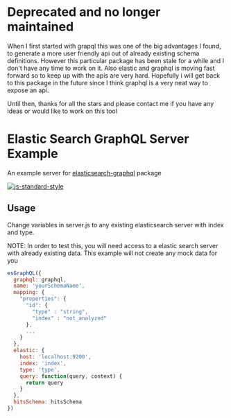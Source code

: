 # Deprecated and no longer maintained

When I first started with grapql this was one of the big advantages I found, to generate a more user
friendly api out of already existing schema definitions. However this particular package has been stale for a while and I don't have any time to work on it. Also elastic and graphql is moving fast forward so to keep up with the apis are very hard. Hopefully i will get back to this package in the future since I think graphql is a very neat way to expose an api.

Until then, thanks for all the stars and please contact me if you have any ideas or would like to work on this tool

# Elastic Search GraphQL Server Example
An example server for [elasticsearch-graphql](https://www.npmjs.com/package/elasticsearch-graphql) package

[![js-standard-style](https://cdn.rawgit.com/feross/standard/master/badge.svg)](https://github.com/feross/standard)

## Usage
Change variables in server.js to any existing elasticsearch server with index and type.

NOTE: In order to test this, you will need access to a elastic search server with already existing data. This example will not create any mock data for you
```js
esGraphQL({
  graphql: graphql,
  name: 'yourSchemaName',
  mapping: {
    "properties": {
      "id": {
        "type" : "string",
        "index" : "not_analyzed"
      },
      ...
    }
  },
  elastic: {
    host: 'localhost:9200',
    index: 'index',
    type: 'type',
    query: function(query, context) {
      return query
    }
  },
  hitsSchema: hitsSchema
})
```
